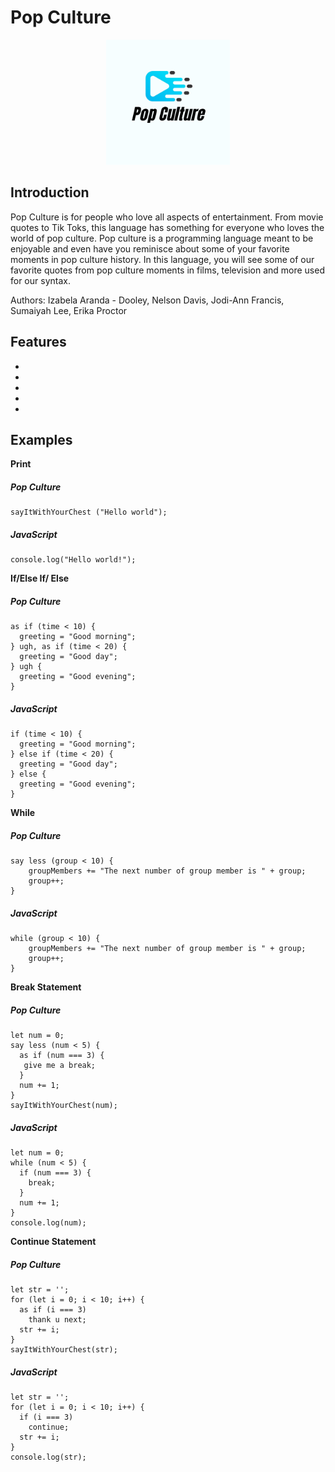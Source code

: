 # Pop Culture

<p align="center">
<img src= "docs/logo.png" height="200">
</p>

## Introduction

Pop Culture is for people who love all aspects of entertainment. From movie quotes to Tik Toks, this language has something for everyone who loves the world of pop culture. Pop culture is a programming language meant to be enjoyable and even have you reminisce about some of your favorite moments in pop culture history. In this language, you will see some of our favorite quotes from pop culture moments in films, television and more used for our syntax.

Authors: Izabela Aranda - Dooley, Nelson Davis, Jodi-Ann Francis, Sumaiyah Lee, Erika Proctor

## Features

-
-
-
-
-

## Examples

**Print**

##### Pop Culture

```
sayItWithYourChest ("Hello world");
```

##### JavaScript

```
console.log("Hello world!");
```

**If/Else If/ Else**

##### Pop Culture

```
as if (time < 10) {
  greeting = "Good morning";
} ugh, as if (time < 20) {
  greeting = "Good day";
} ugh {
  greeting = "Good evening";
}
```

##### JavaScript

```
if (time < 10) {
  greeting = "Good morning";
} else if (time < 20) {
  greeting = "Good day";
} else {
  greeting = "Good evening";
}
```

**While**

##### Pop Culture

```
say less (group < 10) {
    groupMembers += "The next number of group member is " + group;
    group++;
}
```

##### JavaScript

```
while (group < 10) {
    groupMembers += "The next number of group member is " + group;
    group++;
}
```

**Break Statement**

##### Pop Culture

```
let num = 0;
say less (num < 5) {
  as if (num === 3) {
   give me a break;
  }
  num += 1;
}
sayItWithYourChest(num);
```

##### JavaScript

```
let num = 0;
while (num < 5) {
  if (num === 3) {
    break;
  }
  num += 1;
}
console.log(num);
```

**Continue Statement**

##### Pop Culture

```
let str = '';
for (let i = 0; i < 10; i++) {
  as if (i === 3)
    thank u next;
  str += i;
}
sayItWithYourChest(str);
```

##### JavaScript

```
let str = '';
for (let i = 0; i < 10; i++) {
  if (i === 3)
    continue;
  str += i;
}
console.log(str);
```
